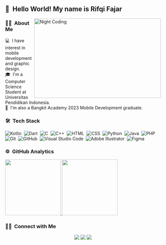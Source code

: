 ## 👋 &nbsp;Hello World! My name is Rifqi Fajar

<img height="257" width="410" alt="Night Coding" src="https://i.pinimg.com/originals/f1/ed/a4/f1eda4768df8d8135c779772f2833e88.gif" align="right"/>

### 🧑‍💼 &nbsp;About Me

💻 &nbsp;I have interest in mobile development and graphic design.\
🎓 &nbsp;I'm a Computer Science Student at Universitas Pendidikan Indonesia.\
📱 &nbsp;I'm also a Bangkit Academy 2023 Mobile Development graduate.

### 🛠 &nbsp;Tech Stack

![Kotlin](https://img.shields.io/badge/-Kotlin-05122A?style=flat&logo=kotlin)&nbsp;
![Dart](https://img.shields.io/badge/-Dart-05122A?style=flat&logo=dart)&nbsp;
![C](https://img.shields.io/badge/-C-05122A?style=flat&logo=C&logoColor=A8B9CC)&nbsp;
![C++](https://img.shields.io/badge/-C++-05122A?style=flat&logo=C%2B%2B&logoColor=00599C)&nbsp;
![HTML](https://img.shields.io/badge/-HTML-05122A?style=flat&logo=HTML5)&nbsp;
![CSS](https://img.shields.io/badge/-CSS-05122A?style=flat&logo=CSS3&logoColor=1572B6)&nbsp;
![Python](https://img.shields.io/badge/-Python-05122A?style=flat&logo=python)&nbsp;
![Java](https://img.shields.io/badge/-Java-05122A?style=flat&logo=java&logoColor=007396)&nbsp;
![PHP](https://img.shields.io/badge/-PHP-05122A?style=flat&logo=php)&nbsp;
![Git](https://img.shields.io/badge/-Git-05122A?style=flat&logo=git)&nbsp;
![GitHub](https://img.shields.io/badge/-GitHub-05122A?style=flat&logo=github)&nbsp;
![Visual Studio Code](https://img.shields.io/badge/-Visual%20Studio%20Code-05122A?style=flat&logo=visual-studio-code&logoColor=007ACC)&nbsp;
![Adobe Illustrator](https://img.shields.io/badge/-AdobeIllustrator-05122A?style=flat&logo=adobeillustrator)&nbsp;
![Figma](https://img.shields.io/badge/-Figma-05122A?style=flat&logo=figma)&nbsp;

### ⚙️ &nbsp;GitHub Analytics

<p align="left">
<a href="https://github.com/rifqifajarr">
  <img height="180em" src="https://github-readme-stats-eight-theta.vercel.app/api?username=rifqifajarr&show_icons=true&theme=algolia&include_all_commits=true&count_private=true"/>
  <img height="180em" src="https://github-readme-stats-eight-theta.vercel.app/api/top-langs/?username=rifqifajarr&layout=compact&langs_count=8&theme=algolia"/>
</a>
</p>

### 🤝🏻 &nbsp;Connect with Me

<p align="center">
<a href="https://www.linkedin.com/in/rifqi-fajar-indrayadi/"><img src="https://img.shields.io/badge/-Rifqi%20Fajar%20Indrayadi-0077B5?style=for-the-badge&logo=linkedin&logoColor=white"/></a>
<a href="mailto:rifqifajar155@gmail.com"><img src="https://img.shields.io/badge/rifqifajar155@gmail.com-D14836?style=for-the-badge&logo=gmail&logoColor=white"/></a>
<a href="https://www.instagram.com/rifqifjrr/"><img src="https://img.shields.io/badge/@rifqifjrr-E4405F?style=for-the-badge&logo=instagram&logoColor=white"/></a>
</p>
